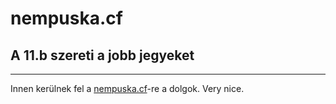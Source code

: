 # nempuska.cf
## A 11.b szereti a jobb jegyeket
---
Innen kerülnek fel a [nempuska.cf](https://nempuska.cf)-re a dolgok. Very nice.
